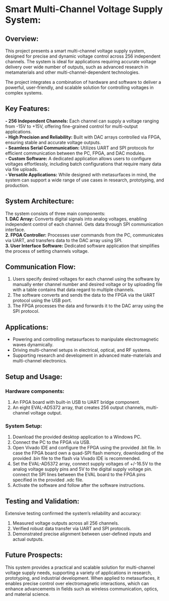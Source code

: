 # **Smart Multi-Channel Voltage Supply System:**

## **Overview:**
This project presents a smart multi-channel voltage supply system, designed for precise and dynamic voltage control across 256 independent channels. The system is ideal for applications requiring accurate voltage delivery over wide number of outputs, such as advanced research in metamaterials and other multi-channel-dependent technologies.

The project integrates a combination of hardware and software to deliver a powerful, user-friendly, and scalable solution for controlling voltages in complex systems.

## **Key Features:**
**- 256 Independent Channels:** Each channel can supply a voltage ranging from -15V to +15V, offering fine-grained control for multi-output applications.  
**- High Precision and Reliability:** Built with DAC arrays controlled via FPGA, ensuring stable and accurate voltage outputs.  
**- Seamless Serial Communication:** Utilizes UART and SPI protocols for efficient communication between the PC, FPGA, and DAC modules.  
**- Custom Software:** A dedicated application allows users to configure voltages effortlessly, including batch configurations that require many data via file uploads.  
**- Versatile Applications:** While designed with metasurfaces in mind, the system can support a wide range of use cases in research, prototyping, and production.  

## **System Architecture:**
The system consists of three main components:  
**1. DAC Array:** Converts digital signals into analog voltages, enabling independent control of each channel. Gets data through SPI communication interface.   
**2. FPGA Controller:** Processes user commands from the PC, communicates via UART, and transfers data to the DAC array using SPI.  
**3. User Interface Software:** Dedicated software application that simplifies the process of setting channels voltage.  

## **Communication Flow:**
1. Users specify desired voltages for each channel using the software by manually enter channel number and desired voltage or by uploading file with a table contains that 
   data regard to multiple channels.  
2. The software converts and sends the data to the FPGA via the UART protocol using the USB port.  
3. The FPGA processes the data and forwards it to the DAC array using the SPI protocol.  

## **Applications:**
- Powering and controlling metasurfaces to manipulate electromagnetic waves dynamically.
- Driving multi-channel setups in electrical, optical, and RF systems.
- Supporting research and development in advanced mate-materials and multi-channel electronics.

## **Setup and Usage:**
### **Hardware components:**
1. An FPGA board with built-in USB to UART bridge component. 
2. An eight EVAL-AD5372 array, that creates 256 output channels, multi-channel voltage output.

### **System Setup:**
1. Download the provided desktop application to a Windows PC.
2. Connect the PC to the FPGA via USB.
3. Open Vivado IDE and configure the FPGA using the provided .bit file. In case the FPGA board own a quad-SPI flash memory, downloading of the provided .bin file to the 
   flash via Vivado IDE is recommended. 
4. Set the EVAL-AD5372 array, connect supply voltages of +/-16.5V to the analog voltage supply pins and 5V to the digital supply voltage pin. connect the SPI lines between      the EVAL board to the FPGA pins specified in the provided .xdc file.
5. Activate the software and follow after the software instructions.

## **Testing and Validation:**
Extensive testing confirmed the system’s reliability and accuracy:
1. Measured voltage outputs across all 256 channels.
2. Verified robust data transfer via UART and SPI protocols.
3. Demonstrated precise alignment between user-defined inputs and actual outputs.

## **Future Prospects:**
This system provides a practical and scalable solution for multi-channel voltage supply needs, supporting a variety of applications in research, prototyping, and industrial development. When applied to metasurfaces, it enables precise control over electromagnetic interactions, which can enhance advancements in fields such as wireless communication, optics, and material science.



 
